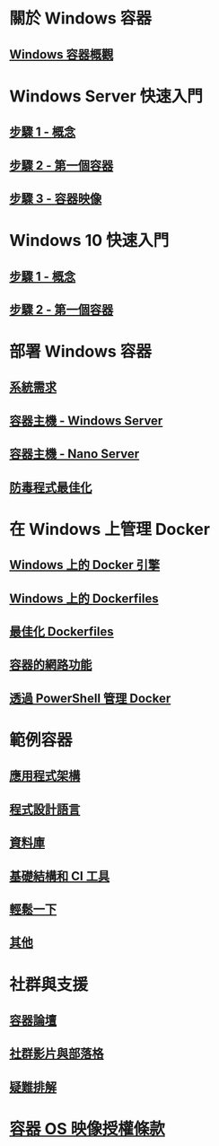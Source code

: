 # 關於 Windows 容器
## [Windows 容器概觀](about/about_overview.md)

# Windows Server 快速入門
## [步驟 1 - 概念](quick_start/quick_start.md)
## [步驟 2 - 第一個容器](quick_start/quick_start_windows_server.md)
## [步驟 3 - 容器映像](quick_start/quick_start_images.md)

# Windows 10 快速入門
## [步驟 1 - 概念](quick_start/quick_start.md)
## [步驟 2 - 第一個容器](quick_start/quick_start_windows_10.md)

# 部署 Windows 容器
## [系統需求](deployment/system_requirements.md)
## [容器主機 - Windows Server](deployment/deployment.md)
## [容器主機 - Nano Server](deployment/deployment_nano.md)
## [防毒程式最佳化](https://msdn.microsoft.com/en-us/windows/hardware/drivers/ifs/anti-virus-optimization-for-windows-containers)

# 在 Windows 上管理 Docker
## [Windows 上的 Docker 引擎](docker/configure_docker_daemon.md)
## [Windows 上的 Dockerfiles](docker/manage_windows_dockerfile.md)
## [最佳化 Dockerfiles](docker/optimize_windows_dockerfile.md)
## [容器的網路功能](management/container_networking.md)
## [透過 PowerShell 管理 Docker](https://github.com/Microsoft/Docker-PowerShell)

# 範例容器
## [應用程式架構](samples.md#Application-Frameworks)
## [程式設計語言](samples.md#Programing-Languages)
## [資料庫](samples.md#Databases)
## [基礎結構和 CI 工具](samples.md#Infrastructure-and-CI-Tools)
## [輕鬆一下](samples.md#Just-for-Fun)
## [其他](samples.md#Other)


# 社群與支援
## [容器論壇](https://social.msdn.microsoft.com/Forums/en-US/home?forum=windowscontainers)
## [社群影片與部落格](communitylinks.md)
## [疑難排解](troubleshooting.md)


# [容器 OS 映像授權條款](Images_EULA.md)


<!--HONumber=Nov16_HO1-->


